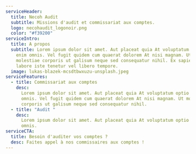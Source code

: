 ```yaml
---
serviceHeader:
  title: Necoh Audit
  subtitle: Missions d'audit et commissariat aux comptes.
  logo: necohaudit_logonoir.png
  color: "#f39200"
serviceIntro:
  title: A propos
  subtitle: Lorem ipsum dolor sit amet. Aut placeat quia At voluptatum optio aut
    enim omnis. Vel fugit quidem cum quaerat dolorem At nisi magnam. Ut
    molestiae corporis ut galisum neque sed consequatur nihil. Ex sapiente
    labore iste tenetur vel libero tempore.
  image: lukas-blazek-mcsdtbwxuzu-unsplash.jpeg
serviceFeatures:
  - title: Commissariat aux comptes
    desc:
      Lorem ipsum dolor sit amet. Aut placeat quia At voluptatum optio aut enim
      omnis. Vel fugit quidem cum quaerat dolorem At nisi magnam. Ut molestiae
      corporis ut galisum neque sed consequatur nihil.
  - title: "Audit "
    desc:
      Lorem ipsum dolor sit amet. Aut placeat quia At voluptatum optio aut enim
      omnis.
serviceCTA:
  title: Besoin d'auditer vos comptes ?
  desc: Faites appel à nos commissaires aux comptes !
---
```

